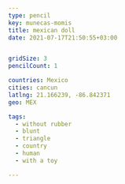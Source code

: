 ```yaml
---
type: pencil
key: munecas-momis
title: mexican doll
date: 2021-07-17T21:50:55+03:00


gridSize: 3
pencilCount: 1

countries: Mexico
cities: cancun
latlng: 21.166239, -86.842371
geo: MEX

tags:
  - without rubber
  - blunt
  - triangle
  - country
  - human
  - with a toy

---
```


